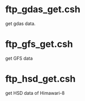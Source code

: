 # ftp_gdas_get.csh
get gdas data.

# ftp_gfs_get.csh
get GFS data

# ftp_hsd_get.csh
get HSD data of Himawari-8
